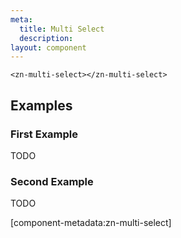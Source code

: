 ```yaml
---
meta:
  title: Multi Select
  description:
layout: component
---
```


```html:preview
<zn-multi-select></zn-multi-select>
```

## Examples

### First Example

TODO

### Second Example

TODO

[component-metadata:zn-multi-select]

